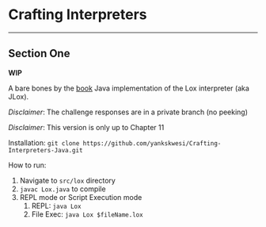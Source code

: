 # Crafting Interpreters
___
## Section One
**WIP**

A bare bones by the [book](https://www.craftinginterpreters.com/) Java implementation of the Lox interpreter (aka JLox).

_Disclaimer_: The challenge responses are in a private branch (no peeking)

_Disclaimer_: This version is only up to Chapter 11

Installation:
`git clone https://github.com/yankskwesi/Crafting-Interpreters-Java.git`

How to run:
1. Navigate to `src/lox` directory
2. `javac Lox.java` to compile
3. REPL mode or Script Execution mode
   1. REPL: `java Lox`
   2. File Exec: `java Lox $fileName.lox`
